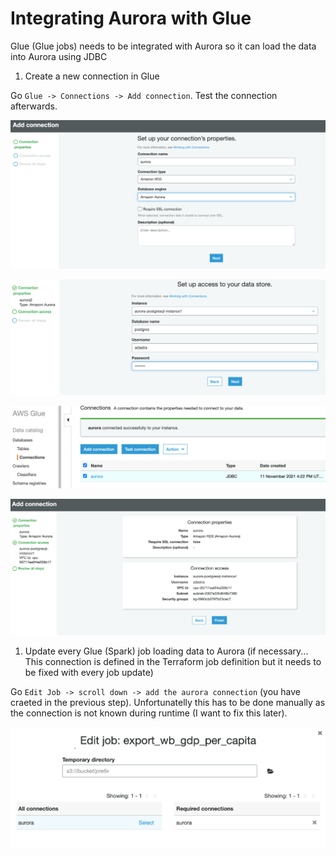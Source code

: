 # Integrating Aurora with Glue

Glue (Glue jobs) needs to be integrated with Aurora so it can load the data into Aurora using JDBC

1. Create a new connection in Glue

Go `Glue -> Connections -> Add connection`. Test the connection afterwards.

![glue_connection_setup1](img/glue_connection_setup1.png "Glue connection setup 1")

![glue_connection_setup2](img/glue_connection_setup2.png "Glue connection setup 2")

![glue_connection_test](img/glue_connection_test.png "Glue connection test")

![glue_connection](img/glue_connection.png "Glue connection")

1. Update every Glue (Spark) job loading data to Aurora (if necessary... This connection is defined in the Terraform job definition but it needs to be fixed with every job update)

Go `Edit Job -> scroll down -> add the aurora connection` (you have craeted in the previous step). Unfortunatelly this has to be done manually as the connection is not known during runtime (I want to fix this later).

![Job connection](img/job_connection.png "Job connection")
  
